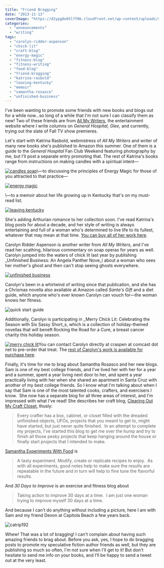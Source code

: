 ```yaml
---
title: "Friend Bragging"
date: "2013-11-13"
coverImage: "https://d2ypg8o05lff0b.cloudfront.net/wp-content/uploads/sites/3/2013/11/candles-soap-312x500.jpg"
categories:
  - "announcements"
  - "writing"
tags:
  - "carolyn-ridder-aspenson"
  - "chick-lit"
  - "craft-blog"
  - "energy-magic"
  - "fitness-blog"
  - "fitness-writing"
  - "food-blog"
  - "friend-bragging"
  - "katrina-rasbold"
  - "leaving-kentucky"
  - "memoir"
  - "samantha-rosasco"
  - "unfinished-business"
---
```


I've been wanting to promote some friends with new books and blogs out for a while now...so long of a while that I'm not sure I can classify them as new! Two of these friends are from [All My Writers](http://allmywriters.net), the entertainment website where I write columns on _General Hospital, Glee,_ and currently, trying out the slate of Fall TV show premieres.

Let's start with Katrina Rasbold, webmistress of _All My Writers_ and writer of many new books she's published to Amazon this summer. One of them is a guide to the _General Hospital_ Fan Club Weekend featuring photography by me, but I'll post a separate entry promoting that. The rest of Katrina's books range from instructions on making candles with a spiritual intent—

[![candles soap](https://d2ypg8o05lff0b.cloudfront.net/wp-content/uploads/sites/3/2013/11/candles-soap-312x500.jpg)](/blog/2013/11/friend-bragging/candles-soap/)\—to discussing the principles of Energy Magic for those of you attracted to that practice—

[![energy magic](https://d2ypg8o05lff0b.cloudfront.net/wp-content/uploads/sites/3/2013/11/energy-magic-400x500.jpg)](/blog/2013/11/friend-bragging/energy-magic/)

\—to a memoir about her life growing up in Kentucky that's on my must-read list.

[![leaving kentucky](https://d2ypg8o05lff0b.cloudfront.net/wp-content/uploads/sites/3/2013/11/leaving-kentucky-312x500.jpg)](/blog/2013/11/friend-bragging/leaving-kentucky/)

She's adding Arthurian romance to her collection soon. I've read Katrina's blog posts for about a decade, and her style of writing is always entertaining and full of a woman who's determined to live life to its fullest, whatever that may mean at that time. [You can buy all of her work here](http://www.amazon.com/Katrina-Rasbold/e/B00DY7VJRO "Katrina Rasbold author page").

<!--more-->

Carolyn Ridder Aspenson is another writer from _All My Writers_, and I've read her scathing, hilarious commentary on soap operas for years as well. Carolyn jumped into the waters of chick lit last year by publishing _Unfinished Business: An Angela Panther Nove_l about a woman who sees her mother's ghost and then can't stop seeing ghosts everywhere.

[![unfinished business](https://d2ypg8o05lff0b.cloudfront.net/wp-content/uploads/sites/3/2013/11/unfinished-business.jpg)](/blog/2013/11/friend-bragging/unfinished-business/)

Carolyn's been in a whirlwind of writing since that publication, and she has a Chrismas novella also available at Amazon called _Santa's Gift_ and a diet guide, which anyone who's ever known Carolyn can vouch for—the woman knows her fitness.

![quick start guide](https://d2ypg8o05lff0b.cloudfront.net/wp-content/uploads/sites/3/2013/11/quick-start-guide-312x500.jpg)

Additionally, Carolyn is participating in _Merry Chick Lit: Celebrating the Season with Six Sassy Short_s, which is a collection of holiday-themed novellas that will beneft Rocking the Road for a Cure, a breast cancer charity this holiday season.

[![merry chick lit](https://d2ypg8o05lff0b.cloudfront.net/wp-content/uploads/sites/3/2013/11/merry-chick-lit-353x500.jpg)](/blog/2013/11/friend-bragging/merry-chick-lit/)You can contact Carolyn directly at craspen at comcast dot net to pre-order that treat. The [rest of Carolyn's work is available for purchase here](http://www.amazon.com/Carolyn-Ridder-Aspenson/e/B00CSWJZ5E "Carolyn Ridder author page").

Finally, it's time for me to brag about Samantha Rosasco and her new blogs. Sam is one of my best college friends, and I've lived her with her for a year and a summer, spent a year living next door to her, and spent a year practically living with her when she shared an apartment in Santa Cruz with another of my best college friends. So I know what I'm talking about when I say that Sam is one of the most talented cooks, crafters, and exercisers I know.  She now has a separate blog for all three areas of interest, and I'm impressed with what I've read! She describes her craft blog, [Clearing Out My Craft Closet](http://ufosclearingoutmycraftcloset.blogspot.com/ "Clearing Out My Craft Closet"), thusly:

> Every crafter has a box, cabinet, or closet filled with the dreaded unfinished objects, UFOs, projects that you meant to get to, might have started, but just never quite finished.  In an attempt to complete my projects, I've started this blog to get me over the hump and try to finish all those pesky projects that keep hanging around the house or finally start projects that I intended to make.

[Samantha Experiments With Food](http://samanthaexperimentswithfood.blogspot.com/ "Samantha Experiments With Food") is

> A tasty experiment. Modify, create or replicate recipes to enjoy.  As with all experiments, good notes help to make sure the results are repeatable in the future and in turn will help to fine tune the flavorful results.

And _30 Days to Improve_ is an exercise and fitness blog about

> Taking action to improve 30 days at a time.  I am just one woman trying to improve myself 30 days at a time.

And because I can't do anything without including a picture, here I am with Sam and my friend Devon at Capitola Beach a few years back.

![catrip192](https://d2ypg8o05lff0b.cloudfront.net/wp-content/uploads/sites/3/2013/11/catrip192.jpg)

Whew! That was a lot of bragging! I can't complain about having such amazing friends to brag about. Before you ask, yes, I hope to do bragging posts to promote my speculative fiction author friends as well, but they are publishing so much so often, I'm not sure when I'll get to it! But don't hesitate to send me info on your books, and I'll be happy to send a tweet out at the very least.
